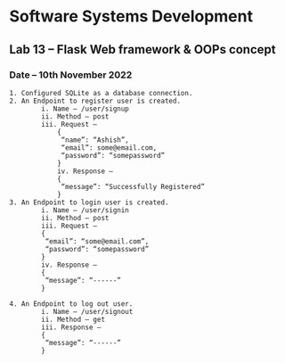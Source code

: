 # Software Systems Development
## Lab 13 – Flask Web framework & OOPs concept
### Date – 10th November 2022

	1. Configured SQLite as a database connection.
	2. An Endpoint to register user is created.
			i. Name – /user/signup
			ii. Method – post
			iii. Request –
				{
				 “name”: “Ashish”,
				 “email”: some@email.com,
				 “password”: “somepassword”
				}
				iv. Response –
				{
				 “message”: “Successfully Registered”
				}
	3. An Endpoint to login user is created.
			i. Name – /user/signin
			ii. Method – post
			iii. Request –
			{
			 “email”: “some@email.com”,
			 “password”: “somepassword”
			}
			iv. Response –
			{
			 “message”: “------”
			}

	4. An Endpoint to log out user.
			i. Name – /user/signout
			ii. Method – get
			iii. Response –
			{
			 “message”: “------”
			}
